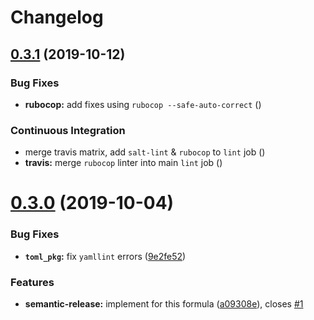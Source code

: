 # Changelog

## [0.3.1](https://github.com/saltstack-formulas/telegraf-formula/compare/v0.3.0...v0.3.1) (2019-10-12)


### Bug Fixes

* **rubocop:** add fixes using `rubocop --safe-auto-correct` ([](https://github.com/saltstack-formulas/telegraf-formula/commit/f1d486d))


### Continuous Integration

* merge travis matrix, add `salt-lint` & `rubocop` to `lint` job ([](https://github.com/saltstack-formulas/telegraf-formula/commit/437d7f1))
* **travis:** merge `rubocop` linter into main `lint` job ([](https://github.com/saltstack-formulas/telegraf-formula/commit/1b96ea6))

# [0.3.0](https://github.com/saltstack-formulas/telegraf-formula/compare/v0.2.16...v0.3.0) (2019-10-04)


### Bug Fixes

* **`toml_pkg`:** fix `yamllint` errors ([9e2fe52](https://github.com/saltstack-formulas/telegraf-formula/commit/9e2fe52))


### Features

* **semantic-release:** implement for this formula ([a09308e](https://github.com/saltstack-formulas/telegraf-formula/commit/a09308e)), closes [#1](https://github.com/saltstack-formulas/telegraf-formula/issues/1)
